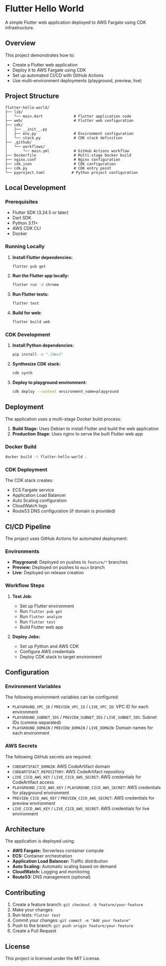 # Flutter Hello World

A simple Flutter web application deployed to AWS Fargate using CDK infrastructure.

## Overview

This project demonstrates how to:
- Create a Flutter web application
- Deploy it to AWS Fargate using CDK
- Set up automated CI/CD with GitHub Actions
- Use multi-environment deployments (playground, preview, live)

## Project Structure

```
flutter-hello-world/
├── lib/
│   └── main.dart              # Flutter application code
├── web/                       # Flutter web configuration
├── cdk/
│   ├── __init__.py
│   ├── env.py                 # Environment configuration
│   └── stack.py               # CDK stack definition
├── .github/
│   └── workflows/
│       └── main.yml           # GitHub Actions workflow
├── Dockerfile                 # Multi-stage Docker build
├── nginx.conf                 # Nginx configuration
├── cdk.json                   # CDK configuration
├── cdk.py                     # CDK entry point
└── pyproject.toml            # Python project configuration
```

## Local Development

### Prerequisites

- Flutter SDK (3.24.5 or later)
- Dart SDK
- Python 3.11+
- AWS CDK CLI
- Docker

### Running Locally

1. **Install Flutter dependencies:**
   ```bash
   flutter pub get
   ```

2. **Run the Flutter app locally:**
   ```bash
   flutter run -d chrome
   ```

3. **Run Flutter tests:**
   ```bash
   flutter test
   ```

4. **Build for web:**
   ```bash
   flutter build web
   ```

### CDK Development

1. **Install Python dependencies:**
   ```bash
   pip install -e ".[dev]"
   ```

2. **Synthesize CDK stack:**
   ```bash
   cdk synth
   ```

3. **Deploy to playground environment:**
   ```bash
   cdk deploy --context environment_name=playground
   ```

## Deployment

The application uses a multi-stage Docker build process:

1. **Build Stage:** Uses Debian to install Flutter and build the web application
2. **Production Stage:** Uses nginx to serve the built Flutter web app

### Docker Build

```bash
docker build -t flutter-hello-world .
```

### CDK Deployment

The CDK stack creates:
- ECS Fargate service
- Application Load Balancer
- Auto Scaling configuration
- CloudWatch logs
- Route53 DNS configuration (if domain is provided)

## CI/CD Pipeline

The project uses GitHub Actions for automated deployment:

### Environments

- **Playground:** Deployed on pushes to `feature/*` branches
- **Preview:** Deployed on pushes to `main` branch
- **Live:** Deployed on release creation

### Workflow Steps

1. **Test Job:**
   - Set up Flutter environment
   - Run `flutter pub get`
   - Run `flutter analyze`
   - Run `flutter test`
   - Build Flutter web app

2. **Deploy Jobs:**
   - Set up Python and AWS CDK
   - Configure AWS credentials
   - Deploy CDK stack to target environment

## Configuration

### Environment Variables

The following environment variables can be configured:

- `PLAYGROUND_VPC_ID` / `PREVIEW_VPC_ID` / `LIVE_VPC_ID`: VPC ID for each environment
- `PLAYGROUND_SUBNET_IDS` / `PREVIEW_SUBNET_IDS` / `LIVE_SUBNET_IDS`: Subnet IDs (comma-separated)
- `PLAYGROUND_DOMAIN` / `PREVIEW_DOMAIN` / `LIVE_DOMAIN`: Domain names for each environment

### AWS Secrets

The following GitHub secrets are required:

- `CODEARTIFACT_DOMAIN`: AWS CodeArtifact domain
- `CODEARTIFACT_REPOSITORY`: AWS CodeArtifact repository
- `LIVE_CICD_AWS_KEY` / `LIVE_CICD_AWS_SECRET`: AWS credentials for CodeArtifact access
- `PLAYGROUND_CICD_AWS_KEY` / `PLAYGROUND_CICD_AWS_SECRET`: AWS credentials for playground environment
- `PREVIEW_CICD_AWS_KEY` / `PREVIEW_CICD_AWS_SECRET`: AWS credentials for preview environment
- `LIVE_CICD_AWS_KEY` / `LIVE_CICD_AWS_SECRET`: AWS credentials for live environment

## Architecture

The application is deployed using:

- **AWS Fargate:** Serverless container compute
- **ECS:** Container orchestration
- **Application Load Balancer:** Traffic distribution
- **Auto Scaling:** Automatic scaling based on demand
- **CloudWatch:** Logging and monitoring
- **Route53:** DNS management (optional)

## Contributing

1. Create a feature branch: `git checkout -b feature/your-feature`
2. Make your changes
3. Run tests: `flutter test`
4. Commit your changes: `git commit -m "Add your feature"`
5. Push to the branch: `git push origin feature/your-feature`
6. Create a Pull Request

## License

This project is licensed under the MIT License.
